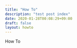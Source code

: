 ```yaml
---
title: "How To"
description: "test post index"
date: 2020-01-28T00:08:29+09:00
draft: false
layout: howto
---
```


How To
